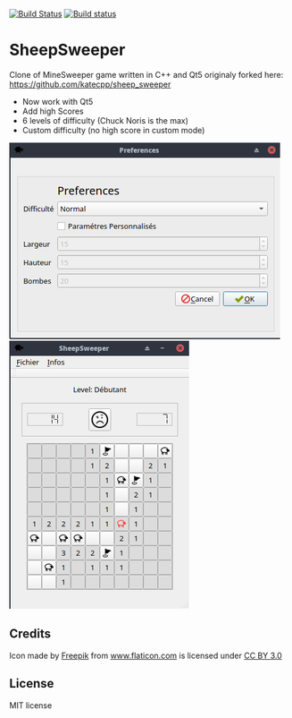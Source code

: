 [![Build Status](https://travis-ci.org/Antidote1911/SheepSweeper.svg?branch=master)](https://travis-ci.org/Antidote1911/SheepSweeper)
[![Build status](https://ci.appveyor.com/api/projects/status/djxbxdh0pnvjwkqb?svg=true)](https://ci.appveyor.com/project/Antidote1911/sheepsweeper)

# SheepSweeper
Clone of MineSweeper game written in C++ and Qt5 originaly
forked here:
https://github.com/katecpp/sheep_sweeper

- Now work with Qt5
- Add high Scores
- 6 levels of difficulty (Chuck Noris is the max)
- Custom difficulty (no high score in custom mode)

<img src='https://github.com/Antidote1911/SheepSweeper/blob/master/doc/screen1.png?raw=true'/>
<img src='https://github.com/Antidote1911/SheepSweeper/blob/master/doc/screen2.png?raw=true'/>

## Credits
Icon made by <a href="http://www.freepik.com" title="Freepik">Freepik</a> from <a href="http://www.flaticon.com" title="Flaticon">www.flaticon.com</a> is licensed under <a href="http://creativecommons.org/licenses/by/3.0/" title="Creative Commons BY 3.0">CC BY 3.0</a>

## License
MIT license
